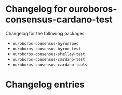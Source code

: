 # Changelog for ouroboros-consensus-cardano-test

Changelog for the following packages:

- `ouroboros-consensus-byronspec`
- `ouroboros-consensus-byron-test`
- `ouroboros-consensus-shelley-test`
- `ouroboros-consensus-cardano-test`
- `ouroboros-consensus-cardano-tools`

# Changelog entries
